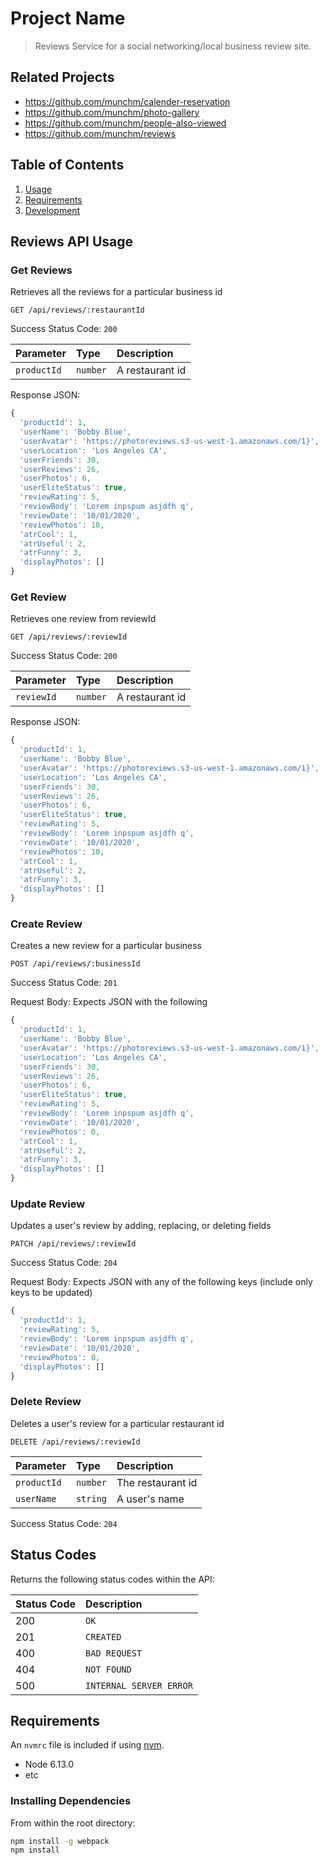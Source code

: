 # Project Name

> Reviews Service for a social networking/local business review site.

## Related Projects

  - https://github.com/munchm/calender-reservation
  - https://github.com/munchm/photo-gallery
  - https://github.com/munchm/people-also-viewed
  - https://github.com/munchm/reviews

## Table of Contents

1. [Usage](#Usage)
2. [Requirements](#requirements)
3. [Development](#development)

## Reviews API Usage

### Get Reviews
Retrieves all the reviews for a particular business id

```http
GET /api/reviews/:restaurantId
```

Success Status Code: `200`

| Parameter | Type | Description |
| :--- | :--- | :--- |
| `productId` | `number` | A restaurant id |

Response JSON:

```javascript
{
  'productId': 1,
  'userName': 'Bobby Blue',
  'userAvatar': 'https://photoreviews.s3-us-west-1.amazonaws.com/1}',
  'userLocation': 'Los Angeles CA',
  'userFriends': 30,
  'userReviews': 26,
  'userPhotos': 6,
  'userEliteStatus': true,
  'reviewRating': 5,
  'reviewBody': 'Lorem inpspum asjdfh q',
  'reviewDate': '10/01/2020',
  'reviewPhotos': 10,
  'atrCool': 1,
  'atrUseful': 2,
  'atrFunny': 3,
  'displayPhotos': []
}
```

### Get Review
Retrieves one review from reviewId

```http
GET /api/reviews/:reviewId
```

Success Status Code: `200`

| Parameter | Type | Description |
| :--- | :--- | :--- |
| `reviewId` | `number` | A restaurant id |

Response JSON:

```javascript
{
  'productId': 1,
  'userName': 'Bobby Blue',
  'userAvatar': 'https://photoreviews.s3-us-west-1.amazonaws.com/1}',
  'userLocation': 'Los Angeles CA',
  'userFriends': 30,
  'userReviews': 26,
  'userPhotos': 6,
  'userEliteStatus': true,
  'reviewRating': 5,
  'reviewBody': 'Lorem inpspum asjdfh q',
  'reviewDate': '10/01/2020',
  'reviewPhotos': 10,
  'atrCool': 1,
  'atrUseful': 2,
  'atrFunny': 3,
  'displayPhotos': []
}
```

### Create Review
Creates a new review for a particular business

```http
POST /api/reviews/:businessId
```

Success Status Code: `201`

Request Body: Expects JSON with the following

```javascript
{
  'productId': 1,
  'userName': 'Bobby Blue',
  'userAvatar': 'https://photoreviews.s3-us-west-1.amazonaws.com/1}',
  'userLocation': 'Los Angeles CA',
  'userFriends': 30,
  'userReviews': 26,
  'userPhotos': 6,
  'userEliteStatus': true,
  'reviewRating': 5,
  'reviewBody': 'Lorem inpspum asjdfh q',
  'reviewDate': '10/01/2020',
  'reviewPhotos': 0,
  'atrCool': 1,
  'atrUseful': 2,
  'atrFunny': 3,
  'displayPhotos': []
}
```

### Update Review
Updates a user's review by adding, replacing, or deleting fields

```http
PATCH /api/reviews/:reviewId
```
Success Status Code: `204`

Request Body: Expects JSON with any of the following keys (include only keys to be updated)

```javascript
{
  'productId': 1,
  'reviewRating': 5,
  'reviewBody': 'Lorem inpspum asjdfh q',
  'reviewDate': '10/01/2020',
  'reviewPhotos': 0,
  'displayPhotos': []
}
```

### Delete Review
Deletes a user's review for a particular restaurant id

```http
DELETE /api/reviews/:reviewId
```

| Parameter | Type | Description |
| :--- | :--- | :--- |
| `productId` | `number` | The restaurant id |
| `userName` | `string` | A user's name |

Success Status Code: `204`

## Status Codes
Returns the following status codes within the API:

| Status Code | Description |
| :--- | :--- |
| 200 | `OK` |
| 201 | `CREATED` |
| 400 | `BAD REQUEST` |
| 404 | `NOT FOUND` |
| 500 | `INTERNAL SERVER ERROR` |


## Requirements

An `nvmrc` file is included if using [nvm](https://github.com/creationix/nvm).

- Node 6.13.0
- etc

### Installing Dependencies

From within the root directory:

```sh
npm install -g webpack
npm install
```

